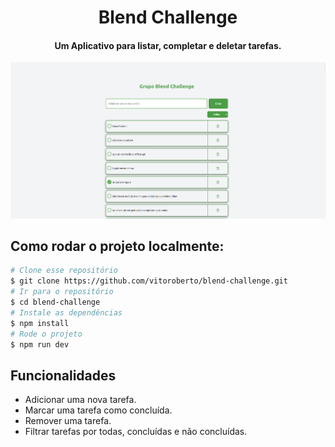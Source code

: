<h1 align="center">
  Blend Challenge
</h1>

<h4 align="center">
  Um Aplicativo para listar, completar e deletar tarefas.
</h4>

![website screenshot](./public/blend-challenge-page-image.png)

## Como rodar o projeto localmente:

```bash
# Clone esse repositório
$ git clone https://github.com/vitoroberto/blend-challenge.git
# Ir para o repositório
$ cd blend-challenge
# Instale as dependências
$ npm install
# Rode o projeto
$ npm run dev
```

## Funcionalidades

- Adicionar uma nova tarefa.
- Marcar uma tarefa como concluída.
- Remover uma tarefa.
- Filtrar tarefas por todas, concluídas e não concluídas.
